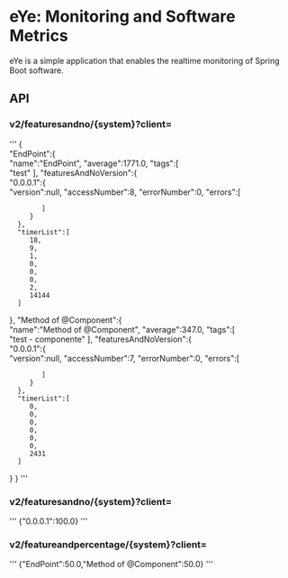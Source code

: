 # eYe: Monitoring and Software Metrics

eYe is a simple application that enables the realtime monitoring of Spring Boot software.

## API

### v2/featuresandno/{system}?client=

'''
{  
   "EndPoint":{  
      "name":"EndPoint",
      "average":1771.0,
      "tags":[  
         "test"
      ],
      "featuresAndNoVersion":{  
         "0.0.0.1":{  
            "version":null,
            "accessNumber":8,
            "errorNumber":0,
            "errors":[  

            ]
         }
      },
      "timerList":[  
         18,
         9,
         1,
         0,
         0,
         0,
         2,
         14144
      ]
   },
   "Method of @Component":{  
      "name":"Method of @Component",
      "average":347.0,
      "tags":[  
         "test - componente"
      ],
      "featuresAndNoVersion":{  
         "0.0.0.1":{  
            "version":null,
            "accessNumber":7,
            "errorNumber":0,
            "errors":[  

            ]
         }
      },
      "timerList":[  
         0,
         0,
         0,
         0,
         0,
         0,
         2431
      ]
   }
}
'''


### v2/featuresandno/{system}?client=
'''
  {"0.0.0.1":100.0}
'''

### v2/featureandpercentage/{system}?client=
'''
  {"EndPoint":50.0,"Method of @Component":50.0}
'''
